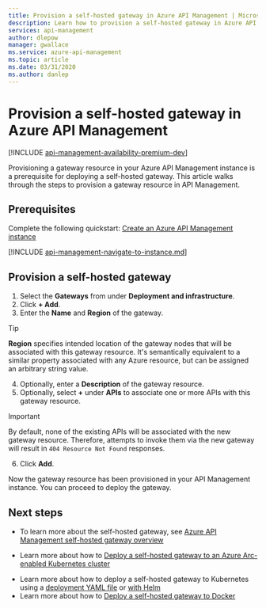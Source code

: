 ```yaml
---
title: Provision a self-hosted gateway in Azure API Management | Microsoft Docs
description: Learn how to provision a self-hosted gateway in Azure API Management.
services: api-management
author: dlepow
manager: gwallace
ms.service: azure-api-management
ms.topic: article
ms.date: 03/31/2020
ms.author: danlep
---
```


# Provision a self-hosted gateway in Azure API Management

[!INCLUDE [api-management-availability-premium-dev](../../includes/api-management-availability-premium-dev.md)]

Provisioning a gateway resource in your Azure API Management instance is a prerequisite for deploying a self-hosted gateway. This article walks through the steps to provision a gateway resource in API Management.

## Prerequisites

Complete the following quickstart: [Create an Azure API Management instance](get-started-create-service-instance.md)

[!INCLUDE [api-management-navigate-to-instance.md](../../includes/api-management-navigate-to-instance.md)]

## Provision a self-hosted gateway

1. Select the **Gateways** from under **Deployment and infrastructure**.
2. Click **+ Add**.
3. Enter the **Name** and **Region** of the gateway.
> [!TIP]
> **Region** specifies intended location of the gateway nodes that will be associated with this gateway resource. It's semantically equivalent to a similar property associated with any Azure resource, but can be assigned an arbitrary string value.

4. Optionally, enter a **Description** of the gateway resource.
5. Optionally, select **+** under **APIs** to associate one or more APIs with this gateway resource.
> [!IMPORTANT]
> By default, none of the existing APIs will be associated with the new gateway resource. Therefore, attempts to invoke them via the new gateway will result in `404 Resource Not Found` responses.

6. Click **Add**.

Now the gateway resource has been provisioned in your API Management instance. You can proceed to deploy the gateway.

## Next steps

* To learn more about the self-hosted gateway, see [Azure API Management self-hosted gateway overview](self-hosted-gateway-overview.md)
- Learn more about how to [Deploy a self-hosted gateway to an Azure Arc-enabled Kubernetes cluster](how-to-deploy-self-hosted-gateway-azure-arc.md)
* Learn more about how to deploy a self-hosted gateway to Kubernetes using a [deployment YAML file](how-to-deploy-self-hosted-gateway-kubernetes.md) or [with Helm](how-to-deploy-self-hosted-gateway-kubernetes-helm.md)
* Learn more about how to [Deploy a self-hosted gateway to Docker](how-to-deploy-self-hosted-gateway-docker.md)
